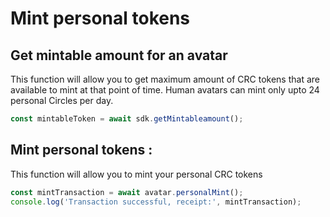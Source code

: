 # Mint personal tokens

## Get mintable amount for an avatar

This function will allow you to get maximum amount of CRC tokens that are available to mint at that point of time. Human avatars can mint only upto 24 personal Circles per day.

```typescript
const mintableToken = await sdk.getMintableamount();
```



## Mint personal tokens :&#x20;

This function will allow you to mint your personal CRC tokens

```typescript
const mintTransaction = await avatar.personalMint();
console.log('Transaction successful, receipt:', mintTransaction);
```
